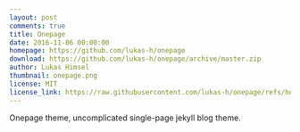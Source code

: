 ```yaml
---
layout: post
comments: true
title: Onepage
date: 2016-11-06 00:00:00
homepage: https://github.com/lukas-h/onepage
download: https://github.com/lukas-h/onepage/archive/master.zip
author: Lukas Himsel
thumbnail: onepage.png
license: MIT
license_link: https://raw.githubusercontent.com/lukas-h/onepage/refs/heads/master/LICENSE
---
```


Onepage theme, uncomplicated single-page jekyll blog theme.
